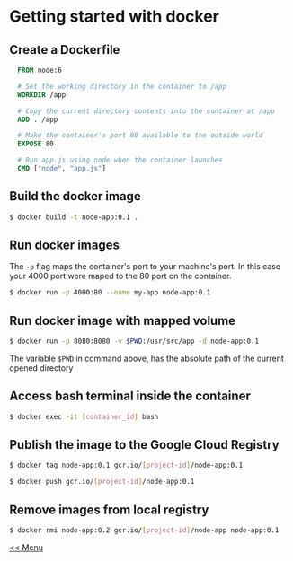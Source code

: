 # Getting started with docker

## Create a Dockerfile

```Dockerfile
  FROM node:6

  # Set the working directory in the container to /app
  WORKDIR /app

  # Copy the current directory contents into the container at /app
  ADD . /app

  # Make the container's port 80 available to the outside world
  EXPOSE 80

  # Run app.js using node when the container launches
  CMD ["node", "app.js"]
```

## Build the docker image

```sh 
$ docker build -t node-app:0.1 .
```

## Run docker images

The `-p` flag maps the container's port to your machine's port. In this case your 4000 port were maped to the 80 port on the container.

```sh 
$ docker run -p 4000:80 --name my-app node-app:0.1
```
## Run docker image with mapped volume

```sh 
$ docker run -p 8080:8080 -v $PWD:/usr/src/app -d node-app:0.1
```

The variable `$PWD` in command above, has the absolute path of the current opened directory

## Access bash terminal inside the container

```sh
$ docker exec -it [container_id] bash
```

## Publish the image to the Google Cloud Registry

```sh
$ docker tag node-app:0.1 gcr.io/[project-id]/node-app:0.1

$ docker push gcr.io/[project-id]/node-app:0.1
```

## Remove images from local registry

```sh
$ docker rmi node-app:0.2 gcr.io/[project-id]/node-app node-app:0.1
```


[<< Menu](../README.md)